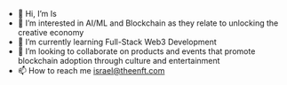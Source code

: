 - 👋 Hi, I’m Is
- 👀 I’m interested in AI/ML and Blockchain as they relate to unlocking the creative economy
- 🌱 I’m currently learning Full-Stack Web3 Development
- 💞️ I’m looking to collaborate on products and events that promote blockchain adoption through culture and entertainment
- 📫 How to reach me israel@theenft.com

<!---
theenft/theenft is a ✨ special ✨ repository because its `README.md` (this file) appears on your GitHub profile.
You can click the Preview link to take a look at your changes.
--->
